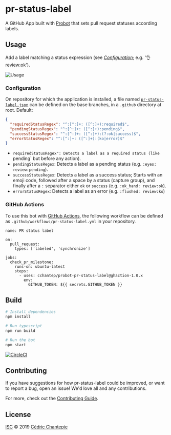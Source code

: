# pr-status-label

A GitHub App built with [Probot](https://github.com/probot/probot) that sets pull request statuses according labels.

## Usage

Add a label matching a status expression (see [*Configuration*](#configuration); e.g. ':ok_hand: review:ok').

![Usage](./docs/usage.gif)

### Configuration

On repository for which the application is installed,
a file named [`pr-status-label.json`](./src/resources/pr-status-label.json) can be defined on the base branches, in a `.github` directory at root. Default:

```json
{
  "requiredStatusRegex": "^:[^:]+: ([^:]+):required$",
  "pendingStatusRegex": "^:[^:]+: ([^:]+):pending$",
  "successStatusRegex": "^:[^:]+: ([^:]+):(?:ok|success)$",
  "errorStatusRegex": "^:[^:]+: ([^:]+):(ko|error)$"
}
```

- `requiredStatusRegex": Detects a label as a required status (like `pending` but before any action).
- `pendingStatusRegex`: Detects a label as a pending status (e.g. `:eyes: review:pending`).
- `successStatusRegex`: Detects a label as a success status; Starts with an emoji code, followed after a space by a status (capture group), and finally after a `:` separator either `ok` or `success` (e.g. `:ok_hand: review:ok`).
- `errorStatusRegex`: Detects a label as an error (e.g. `:flushed: review:ko`)

### GitHub Actions

To use this bot with [GitHub Actions](https://github.com/features/actions), the following workflow can be defined as `.github/workflows/pr-status-label.yml` in your repository.

```
name: PR status label

on:
  pull_request:
    types: ['labeled', 'synchronize']

jobs:
  check_pr_milestone:
    runs-on: ubuntu-latest
    steps:
      - uses: cchantep/probot-pr-status-label@ghaction-1.0.x
        env:
          GITHUB_TOKEN: ${{ secrets.GITHUB_TOKEN }}
```

## Build

```sh
# Install dependencies
npm install

# Run typescript
npm run build

# Run the bot
npm start
```

[![CircleCI](https://circleci.com/gh/cchantep/probot-pr-status-label.svg?style=svg)](https://circleci.com/gh/cchantep/probot-pr-status-label)

## Contributing

If you have suggestions for how pr-status-label could be improved, or want to report a bug, open an issue! We'd love all and any contributions.

For more, check out the [Contributing Guide](CONTRIBUTING.md).

## License

[ISC](LICENSE) © 2019 [Cédric Chantepie](https://github.com/cchantep/probot-pr-status-label)
